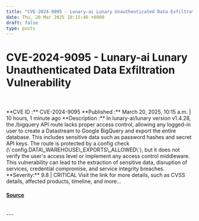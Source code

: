 ```yaml
---
title: "CVE-2024-9095 - Lunary-ai Lunary Unauthenticated Data Exfiltration Vulnerability"
date: Thu, 20 Mar 2025 10:15:46 +0000
draft: false
type: posts
---
```

# CVE-2024-9095 - Lunary-ai Lunary Unauthenticated Data Exfiltration Vulnerability

<br/>

<br/>
**CVE ID :** CVE-2024-9095  
**Published :** March 20, 2025, 10:15 a.m. | 10 hours, 1 minute ago  
**Description :** In lunary-ai/lunary version v1.4.28, the /bigquery API route lacks proper access control, allowing any logged-in user to create a Datastream to Google BigQuery and export the entire database. This includes sensitive data such as password hashes and secret API keys. The route is protected by a config check (\`config.DATA\_WAREHOUSE\_EXPORTS\_ALLOWED\`), but it does not verify the user's access level or implement any access control middleware. This vulnerability can lead to the extraction of sensitive data, disruption of services, credential compromise, and service integrity breaches.  
**Severity:** 9.8 | CRITICAL  
Visit the link for more details, such as CVSS details, affected products, timeline, and more...

#### [Source](https://cvefeed.io/vuln/detail/CVE-2024-9095)

<br/>
---
